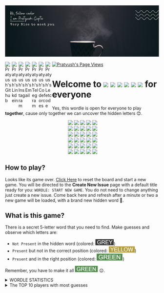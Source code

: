 ![Banner](data/img/banner1.png)

<a href="https://github.com/pratyushgguptaa">
  <img align="left" alt="Pratyush's Github" width="22px" src="https://cdn.jsdelivr.net/npm/simple-icons@v3/icons/github.svg" />
</a>
<a href="https://www.linkedin.com/in/pratyushgguptaa/">
  <img align="left" alt="Pratyush's Linkdein" width="22px" src="https://cdn.jsdelivr.net/npm/simple-icons@v3/icons/linkedin.svg" />
</a>
<a href="https://www.instagram.com/pratyushgguptaa/">
  <img align="left" alt="Pratyush's Instagram" width="22px" src="https://cdn.jsdelivr.net/npm/simple-icons@v3/icons/instagram.svg" />
</a>
<a href="mailto: pratyushgguptaa@gmail.com">
  <img align="left" alt="Pratyush's Email" width="22px" src="https://cdn.jsdelivr.net/npm/simple-icons@v3/icons/gmail.svg" />
</a>
<a href="https://t.me/pratyushgguptaa">
  <img align="left" alt="Pratyush's Telegram" width="22px" src="https://cdn.jsdelivr.net/npm/simple-icons@v3/icons/telegram.svg" />
</a>
<a href="https://codeforces.com/profile/pratyushgguptaa">
  <img align="left" alt="Pratyush's Codeforces" width="22px" src="https://cdn.jsdelivr.net/npm/simple-icons@v3/icons/codeforces.svg" />
</a>
<a href="https://leetcode.com/pratyushgguptaa/">
  <img align="left" alt="Pratyush's Leetcode" width="22px" src="https://cdn.jsdelivr.net/npm/simple-icons@v3/icons/leetcode.svg" />
</a>
<a href="https://github.com/pratyushgguptaa">
    <img src="https://komarev.com/ghpvc/?username=pratyushgguptaa" alt="Pratyush's Page Views" />
</a>

# Welcome to <img src="https://via.placeholder.com/40/3a3a3c/f?text=W">&nbsp;<img src="https://via.placeholder.com/40/538d4e/f?text=O">&nbsp;<img src="https://via.placeholder.com/40/3a3a3c/f?text=R">&nbsp;<img src="https://via.placeholder.com/40/538d4e/f?text=D">&nbsp;<img src="https://via.placeholder.com/40/b59f3b/f?text=L">&nbsp;<img src="https://via.placeholder.com/40/3a3a3c/f?text=E"> for everyone
Yes, this wordle is open for everyone to play **together**, cause only together we can uncover the hidden letters 😊.

<!-- BOARD START -->
<div align="center">&nbsp;<img src="https://via.placeholder.com/65/3a3a3c/f?text=P">&nbsp;<img src="https://via.placeholder.com/65/3a3a3c/f?text=O">&nbsp;<img src="https://via.placeholder.com/65/3a3a3c/f?text=R">&nbsp;<img src="https://via.placeholder.com/65/b59f3b/f?text=T">&nbsp;<img src="https://via.placeholder.com/65/3a3a3c/f?text=S"><br>&nbsp;<img src="https://via.placeholder.com/65/3a3a3c/f?text=D">&nbsp;<img src="https://via.placeholder.com/65/b59f3b/f?text=A">&nbsp;<img src="https://via.placeholder.com/65/3a3a3c/f?text=N">&nbsp;<img src="https://via.placeholder.com/65/3a3a3c/f?text=C">&nbsp;<img src="https://via.placeholder.com/65/538d4e/f?text=E"><br>&nbsp;<img src="https://via.placeholder.com/65/538d4e/f?text=T">&nbsp;<img src="https://via.placeholder.com/65/3a3a3c/f?text=H">&nbsp;<img src="https://via.placeholder.com/65/538d4e/f?text=A">&nbsp;<img src="https://via.placeholder.com/65/3a3a3c/f?text=L">&nbsp;<img src="https://via.placeholder.com/65/538d4e/f?text=E"><br>&nbsp;<img src="https://via.placeholder.com/65/538d4e/f?text=T">&nbsp;<img src="https://via.placeholder.com/65/3a3a3c/f?text=R">&nbsp;<img src="https://via.placeholder.com/65/538d4e/f?text=A">&nbsp;<img src="https://via.placeholder.com/65/3a3a3c/f?text=C">&nbsp;<img src="https://via.placeholder.com/65/538d4e/f?text=E"><br>&nbsp;<img src="https://via.placeholder.com/65/538d4e/f?text=T">&nbsp;<img src="https://via.placeholder.com/65/538d4e/f?text=E">&nbsp;<img src="https://via.placeholder.com/65/538d4e/f?text=A">&nbsp;<img src="https://via.placeholder.com/65/3a3a3c/f?text=S">&nbsp;<img src="https://via.placeholder.com/65/538d4e/f?text=E"><br>&nbsp;<img src="https://via.placeholder.com/65/538d4e/f?text=T">&nbsp;<img src="https://via.placeholder.com/65/538d4e/f?text=E">&nbsp;<img src="https://via.placeholder.com/65/538d4e/f?text=A">&nbsp;<img src="https://via.placeholder.com/65/3a3a3c/f?text=D">&nbsp;<img src="https://via.placeholder.com/65/538d4e/f?text=E"><br></div>
<!-- BOARD END -->

## How to play?
<!-- DETAILS START -->
Looks like its game over. [Click Here](https://github.com/pratyushgguptaa/pratyushgguptaa/issues/new?title=WORDLE%3A+START+NEW+GAME&body=Dont+change+the+title.+If+the+game+is+over+new+game+will+be+loaded) to reset the board and start a new game. You will be directed to the **Create New Issue** page with a default title ready for you: `WORDLE: START NEW GAME`. You do not need to change anything just create a new issue. Come back here and refresh after a minute or two a new game will be loaded, with a brand new hidden word 👀.
<!-- DETAILS END -->


## What is this game?
There is a secret 5-letter word that you need to find. Make guesses and observe which letters are:
- `Not Present` in the hidden word (colored: <img width="60" src="data/img/greyWord.png">)
- `Present` but not in the correct position (colored: <img width="85" src="data/img/yellowWord.png">)
- `Present` and in the right position (colored: <img width="85" src="data/img/greenWord.png">)

Remember, you have to make it all <img width="75" src="data/img/greenWord.png"> 😉.


<details>
  <summary>WORDLE STATISTICS</summary><p>


<!-- STATS START -->
| 15 | 80 | 0 | 8 | 
|:---:|:---:|:---:|:---:|
| Played | Win % | Current Streak | Max Streak | 
<!-- STATS END -->


<details>
  <summary>GUESSES DISTRIBUTION</summary><p>


<!-- GUESSES START -->
1. ![](data/img/grey.png) 0
2. ![](data/img/grey.png) 0
3. ![](data/img/grey.png)![](data/img/grey.png)![](data/img/grey.png)![](data/img/grey.png)![](data/img/grey.png)![](data/img/grey.png)![](data/img/grey.png)![](data/img/grey.png)![](data/img/grey.png)![](data/img/grey.png) 3
4. ![](data/img/grey.png)![](data/img/grey.png)![](data/img/grey.png)![](data/img/grey.png)![](data/img/grey.png)![](data/img/grey.png) 2
5. ![](data/img/grey.png)![](data/img/grey.png)![](data/img/grey.png)![](data/img/grey.png)![](data/img/grey.png)![](data/img/grey.png)![](data/img/grey.png)![](data/img/grey.png)![](data/img/grey.png)![](data/img/grey.png)![](data/img/grey.png)![](data/img/grey.png)![](data/img/grey.png)![](data/img/grey.png)![](data/img/grey.png)![](data/img/grey.png)![](data/img/grey.png)![](data/img/grey.png)![](data/img/grey.png)![](data/img/grey.png) 6
6. ![](data/img/grey.png)![](data/img/grey.png)![](data/img/grey.png) 1

<!-- GUESSES END -->
 
  </p></details>
</p></details>

<details>
  <summary>The TOP 10 players with most guesses</summary><p>

<!-- TOP START -->
| Player | Guesses |
|:---:|:---:|
| [@pratyushgguptaa](https://github.com/pratyushgguptaa) | 22 |
| [@ShubhamGarge](https://github.com/ShubhamGarge) | 10 |
| [@NikharManchanda](https://github.com/NikharManchanda) | 9 |
| [@rudra2901](https://github.com/rudra2901) | 4 |
| [@BhuwanSingh](https://github.com/BhuwanSingh) | 4 |
| [@krishna-chaitanya-kc](https://github.com/krishna-chaitanya-kc) | 3 |
| [@vineet4571](https://github.com/vineet4571) | 2 |

<!-- TOP END -->
</p></details>

<!-- References:

Just want to thanks and appreciate the work and service provided by [Placeholder.com](https://placeholder.com/). It is just amazing. Every wordle character tile is an image from placeholder.com and I would recommend everyone using it.

Also, for references I used the (obviously) [Official Wordle Page](https://www.nytimes.com/games/wordle/index.html), copied the colors and the list of 12947 words.
For working with github workflows, I referenced [Marcizhu's](https://github.com/marcizhu/marcizhu) and [Timburgan's](https://github.com/timburgan/timburgan) chess readme.
-->
